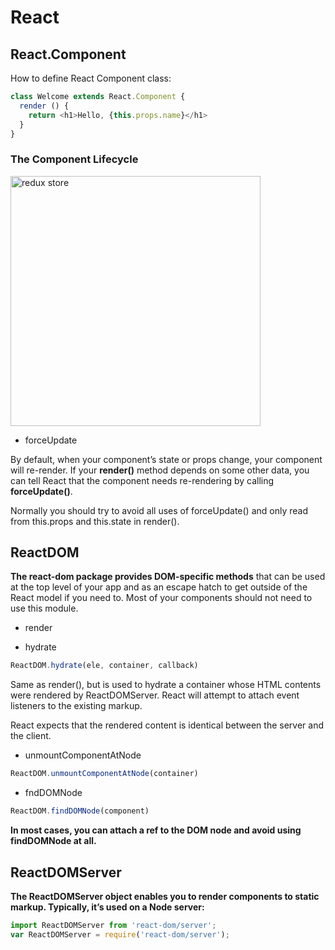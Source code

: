 # React

## React.Component

How to define React Component class:

```javascript
class Welcome extends React.Component {
  render () {
    return <h1>Hello, {this.props.name}</h1>
  }
}
```

### The Component Lifecycle

<img src="../../includes/react-lifecles-diagram.jpg" alt="redux store" width="400">

- forceUpdate

By default, when your component’s state or props change, your component will re-render. If your **render()** method depends on some other data,
you can tell React that the component needs re-rendering by calling **forceUpdate()**.

Normally you should try to avoid all uses of forceUpdate() and only read from this.props and this.state in render().

## ReactDOM

**The react-dom package provides DOM-specific methods** that can be used at the top level of your app and as an escape hatch to get outside of the React model if you need to.
Most of your components should not need to use this module.

- render

- hydrate

```javascript
ReactDOM.hydrate(ele, container, callback)
```

Same as render(), but is used to hydrate a container whose HTML contents were rendered by ReactDOMServer.
React will attempt to attach event listeners to the existing markup.

React expects that the rendered content is identical between the server and the client.

- unmountComponentAtNode

```javascript
ReactDOM.unmountComponentAtNode(container)
```

- fndDOMNode

```javascript
ReactDOM.findDOMNode(component)
```

**In most cases, you can attach a ref to the DOM node and avoid using findDOMNode at all.**

## ReactDOMServer

**The ReactDOMServer object enables you to render components to static markup. Typically, it’s used on a Node server:**

```javascript
import ReactDOMServer from 'react-dom/server';
var ReactDOMServer = require('react-dom/server');
```